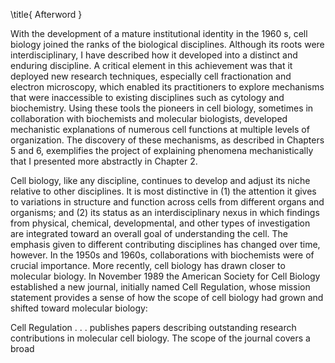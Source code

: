 \title{
Afterword
}

With the development of a mature institutional identity in the 1960 s, cell biology joined the ranks of the biological disciplines. Although its roots were interdisciplinary, I have described how it developed into a distinct and enduring discipline. A critical element in this achievement was that it deployed new research techniques, especially cell fractionation and electron microscopy, which enabled its practitioners to explore mechanisms that were inaccessible to existing disciplines such as cytology and biochemistry. Using these tools the pioneers in cell biology, sometimes in collaboration with biochemists and molecular biologists, developed mechanistic explanations of numerous cell functions at multiple levels of organization. The discovery of these mechanisms, as described in Chapters 5 and 6, exemplifies the project of explaining phenomena mechanistically that I presented more abstractly in Chapter 2.

Cell biology, like any discipline, continues to develop and adjust its niche relative to other disciplines. It is most distinctive in (1) the attention it gives to variations in structure and function across cells from different organs and organisms; and (2) its status as an interdisciplinary nexus in which findings from physical, chemical, developmental, and other types of investigation are integrated toward an overall goal of understanding the cell. The emphasis given to different contributing disciplines has changed over time, however. In the 1950s and 1960s, collaborations with biochemists were of crucial importance. More recently, cell biology has drawn closer to molecular biology. In November 1989 the American Society for Cell Biology established a new journal, initially named Cell Regulation, whose mission statement provides a sense of how the scope of cell biology had grown and shifted toward molecular biology:

Cell Regulation . . . publishes papers describing outstanding research contributions in molecular cell biology. The scope of the journal covers a broad